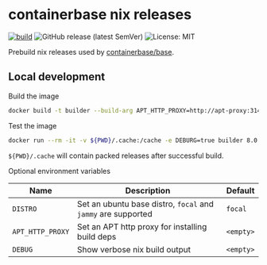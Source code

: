 # containerbase nix releases

[![build](https://github.com/containerbase/nix-prebuild/actions/workflows/build.yml/badge.svg)](https://github.com/containerbase/nix-prebuild/actions/workflows/build.yml)
![GitHub release (latest SemVer)](https://img.shields.io/github/v/release/containerbase/nix-prebuild)
![License: MIT](https://img.shields.io/github/license/containerbase/nix-prebuild)

Prebuild nix releases used by [containerbase/base](https://github.com/containerbase/base).

## Local development

Build the image

```bash
docker build -t builder --build-arg APT_HTTP_PROXY=http://apt-proxy:3142 --build-arg DISTRO=focal .
```

Test the image

```bash
docker run --rm -it -v ${PWD}/.cache:/cache -e DEBURG=true builder 8.0.3
```

`${PWD}/.cache` will contain packed releases after successful build.

Optional environment variables

| Name             | Description                                                  | Default   |
| ---------------- | ------------------------------------------------------------ | --------- |
| `DISTRO`         | Set an ubuntu base distro, `focal` and `jammy` are supported | `focal`   |
| `APT_HTTP_PROXY` | Set an APT http proxy for installing build deps              | `<empty>` |
| `DEBUG`          | Show verbose nix build output                                | `<empty>` |

